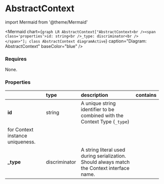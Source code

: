 # AbstractContext



import Mermaid from '@theme/Mermaid'

<Mermaid chart={`
    graph LR
            AbstractContext["AbstractContext<br /><span class='properties'>id: string<br />_type: discriminator<br /></span>"];
    class AbstractContext diagramActive
  `}
  caption="Diagram: AbstractContext"
  baseColor="blue"
/>

### Requires

None.

### Properties

|           | type          | description                                                                                                 | contains |
|:----------|:--------------|:------------------------------------------------------------------------------------------------------------|:---------|
| **id**    | string        | A unique string identifier to be combined with the Context Type (`_type`) 
for Context instance uniqueness. |          |
| **_type** | discriminator | A string literal used during serialization. Should always match the Context interface name.                 |          |


